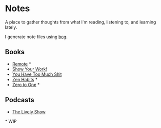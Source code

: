 # Notes

A place to gather thoughts from what I'm reading, listening to, and learning lately.

I generate note files using [bog](https://github.com/tedmiston/bog).

## Books
- [Remote](https://github.com/tedmiston/notes/blob/master/books/Remote.md) *
- [Show Your Work!](https://github.com/tedmiston/notes/blob/master/books/Show%20Your%20Work!.md)
- [You Have Too Much Shit](https://github.com/tedmiston/notes/blob/master/books/You%20Have%20Too%20Much%20Shit.md)
- [Zen Habits](https://github.com/tedmiston/notes/blob/master/books/Zen%20Habits.md) *
- [Zero to One](https://github.com/tedmiston/notes/blob/master/books/Zero%20to%20One.md) *

## Podcasts
- [The Lively Show](https://github.com/tedmiston/notes/tree/master/podcasts/The%20Lively%20Show)

\* WIP
